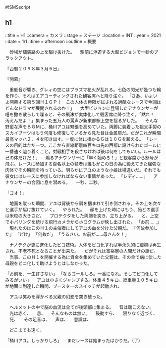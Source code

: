 #!SMSscript

## h1

::title = H1
::camera = カメラ
::stage = ステージ
::location = INT
::year = 2021
::date = 1/1
::time = afternoon
::outline = 概要

　砂埃が舗装路の上を駆け抜けた。
　駅前に浮遊する大型ビジョンで一秒のブラックアウト。

『西暦２０９８年３月６日』

『開幕』

　重低音が響き、グレィの空にはプラズマ花火が乱れる。七色の閃光が幾つも輪を作り、それはエアコーティングされた観客席へと降り注ぐ。
「さあ、いよいよ開幕する第５回Ｈ１ＧＰ！　この人体の極限が試される過酷なレースで今回はどんなドラマが展開されるのか！」
　大型ビジョンに登場したアナウンサーが唾を撒き散らして喋ると、その飛沫が実体化して観客席に降り注ぐ。「黙れ！　汚えんだよ！」集まった五万人の罵声が新東都駅上空を揺るがした。
　そんな野蛮な声をＢＧＭに、桶川アユは緊張を高めていた。両脚に装着した祖父手製のスカイブーツはもう何度も修復しているから見た目は金属屑だ。だがこれが瞬間最高マッハ２．４を叩き出す。一度に体に掛かるＧは１０Ｇを超える。
「レースの目的はただ一つ。ここから直線距離四百キロ先の西都に設けられたゴールに一番速く辿り着くこと。対戦相手を殺さなければ後は何をしてもいい。ルールは己の体だけだ！」
　煽るアナウンサーに「早く始めろ！」と観客席から怒号が飛ぶ。レースに参加する百名以上の猛者は誰もがこの日の為に鍛えてきた屈強な肉体でその瞬間を待っている。明らかにアユのような小娘は場違いだ。それでも彼女にはレースに参加しなければならない事情があった。
「レディ……」
　アナウンサーの合図に息を潜める。
　一秒、二秒。

「ゴオ！」

　地面を蹴った瞬間、アユは背後から肩を掴まれて引き倒される。その上を次々と選手が駆け抜けていく。
　やられた。
　顔を上げた時にはもう、殆どの選手は米粒の大きさだ。
　プロテクタをした両腕を突き、立ち上がる。
　と、上空でホバリングを続ける飛行カメラからホログラムが映し出された。
「お前……」
　現れたのはこのＨ１の主催者にしてアユの血を分けた父親だ。
「何故参加した」
「どけ」
「何故だ」
「うるさい。お前が……母さんを！」

　ナノテクが更に進化したピコ技術。人体をピコ化すれば半永久的に細胞は再生され、不老不死となることが出来た。
　だがそれは富裕層の人間だけの話だ。
　当事、このＨ１を開催する為に資金を集めていた父親は、その金で病に伏した母親をピコ化して助けようとはしなかった。

「お前を、一生許さない」
「ならゴールしろ。一番になれ。そしてピコ化してみるがいい」
　アユは小さくジャンプする。体重４５キロ。総重量１０５キロが地面に到達した瞬間、ブースターのスイッチが起動され、

　アユは笑みを浮かべる父親の幻影を突き破った。

　ヘルメットの中で脳の血流は全てが後頭部に集まる。
　音は聴こえない。
　光は赤く、
　息、
　そんなものは無い。
　鼓動すら、
　限りなく近づく、
　死、
　その足音は、
　声は、
　意識は、

　どこまでも遠く。

「桶川アユ。しっかりしろ」
　まだレースは始まったばかりだ。（了）


